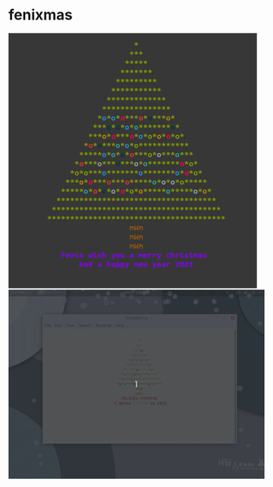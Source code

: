 # fenixmas

<img src="terminalxmas.png" alt="Fenix merry christmas terminal screenshot">
<img src="fenix-xmas.gif" alt="Fenix merry christmas terminal gif">

